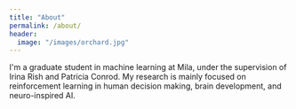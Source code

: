 ```yaml
---
title: "About"
permalink: /about/
header:
  image: "/images/orchard.jpg"
---
```


I'm a graduate student in machine learning at Mila, under the supervision of Irina Rish and Patricia Conrod. My research is mainly focused on reinforcement learning in human decision making, brain development, and neuro-inspired AI.

